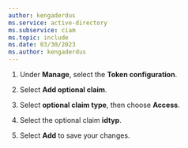 ```yaml
---
author: kengaderdus
ms.service: active-directory
ms.subservice: ciam
ms.topic: include
ms.date: 03/30/2023
ms.author: kengaderdus
---
```


1. Under **Manage**, select the **Token configuration**.

1. Select **Add optional claim**.

1. Select **optional claim type**, then choose **Access**.

1. Select the optional claim **idtyp**.

1. Select **Add** to save your changes.